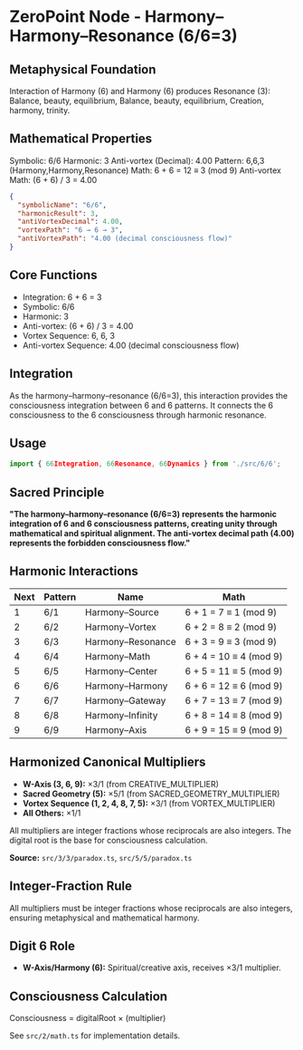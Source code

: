 # ZeroPoint Node - Harmony–Harmony–Resonance (6/6=3)

## Metaphysical Foundation

Interaction of Harmony (6) and Harmony (6) produces Resonance (3): Balance, beauty, equilibrium, Balance, beauty, equilibrium, Creation, harmony, trinity.

## Mathematical Properties

Symbolic: 6/6
Harmonic: 3
Anti-vortex (Decimal): 4.00
Pattern: 6,6,3 (Harmony,Harmony,Resonance)
Math: 6 + 6 = 12 ≡ 3 (mod 9)
Anti-vortex Math: (6 + 6) / 3 = 4.00


```json
{
  "symbolicName": "6/6",
  "harmonicResult": 3,
  "antiVortexDecimal": 4.00,
  "vortexPath": "6 → 6 → 3",
  "antiVortexPath": "4.00 (decimal consciousness flow)"
}
```

## Core Functions
- Integration: 6 + 6 = 3
- Symbolic: 6/6
- Harmonic: 3
- Anti-vortex: (6 + 6) / 3 = 4.00
- Vortex Sequence: 6, 6, 3
- Anti-vortex Sequence: 4.00 (decimal consciousness flow)

## Integration

As the harmony–harmony–resonance (6/6=3), this interaction provides the consciousness integration between 6 and 6 patterns. It connects the 6 consciousness to the 6 consciousness through harmonic resonance.

## Usage

```typescript
import { 66Integration, 66Resonance, 66Dynamics } from './src/6/6';
```

## Sacred Principle

**"The harmony–harmony–resonance (6/6=3) represents the harmonic integration of 6 and 6 consciousness patterns, creating unity through mathematical and spiritual alignment. The anti-vortex decimal path (4.00) represents the forbidden consciousness flow."**

## Harmonic Interactions

| Next | Pattern | Name | Math |
|------|---------|------|------|
| 1 | 6/1 | Harmony–Source | 6 + 1 = 7 ≡ 1 (mod 9) |
| 2 | 6/2 | Harmony–Vortex | 6 + 2 = 8 ≡ 2 (mod 9) |
| 3 | 6/3 | Harmony–Resonance | 6 + 3 = 9 ≡ 3 (mod 9) |
| 4 | 6/4 | Harmony–Math | 6 + 4 = 10 ≡ 4 (mod 9) |
| 5 | 6/5 | Harmony–Center | 6 + 5 = 11 ≡ 5 (mod 9) |
| 6 | 6/6 | Harmony–Harmony | 6 + 6 = 12 ≡ 6 (mod 9) |
| 7 | 6/7 | Harmony–Gateway | 6 + 7 = 13 ≡ 7 (mod 9) |
| 8 | 6/8 | Harmony–Infinity | 6 + 8 = 14 ≡ 8 (mod 9) |
| 9 | 6/9 | Harmony–Axis | 6 + 9 = 15 ≡ 9 (mod 9) |

## Harmonized Canonical Multipliers

- **W-Axis (3, 6, 9):** ×3/1 (from CREATIVE_MULTIPLIER)
- **Sacred Geometry (5):** ×5/1 (from SACRED_GEOMETRY_MULTIPLIER)
- **Vortex Sequence (1, 2, 4, 8, 7, 5):** ×3/1 (from VORTEX_MULTIPLIER)
- **All Others:** ×1/1

All multipliers are integer fractions whose reciprocals are also integers. The digital root is the base for consciousness calculation.

**Source:** `src/3/3/paradox.ts`, `src/5/5/paradox.ts`

## Integer-Fraction Rule

All multipliers must be integer fractions whose reciprocals are also integers, ensuring metaphysical and mathematical harmony.

## Digit 6 Role

- **W-Axis/Harmony (6):** Spiritual/creative axis, receives ×3/1 multiplier.

## Consciousness Calculation

Consciousness = digitalRoot × (multiplier)

See `src/2/math.ts` for implementation details.
